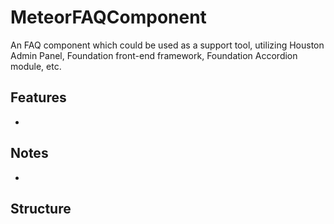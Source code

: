 # MeteorFAQComponent
An FAQ component which could be used as a support tool, utilizing Houston Admin Panel, Foundation front-end framework, Foundation Accordion module, etc.

## Features

* 

## Notes
* 

## Structure
